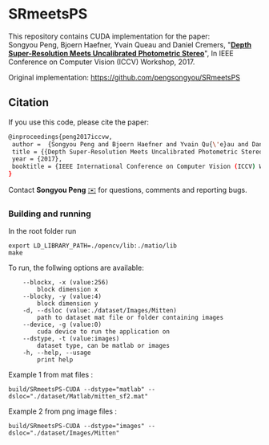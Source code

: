 # SRmeetsPS

This repository contains CUDA implementation  for the paper:  
Songyou Peng, Bjoern Haefner, Yvain Queau and Daniel Cremers, "**[Depth Super-Resolution Meets Uncalibrated Photometric Stereo](https://arxiv.org/abs/1708.00411)**", In IEEE Conference on Computer Vision (ICCV) Workshop, 2017.

Original implementation: https://github.com/pengsongyou/SRmeetsPS

## Citation
If you use this code, please cite the paper:
```sh
@inproceedings{peng2017iccvw,
 author =  {Songyou Peng and Bjoern Haefner and Yvain Qu{\'e}au and Daniel Cremers},
 title = {{Depth Super-Resolution Meets Uncalibrated Photometric Stereo}},
 year = {2017},
 booktitle = {IEEE International Conference on Computer Vision (ICCV) Workshop},
}
```
Contact **Songyou Peng** [:envelope:](mailto:psy920710@gmail.com) for questions, comments and reporting bugs.





### Building and running
In the root folder run
```
export LD_LIBRARY_PATH=./opencv/lib:./matio/lib
make
```

To run, the follwing options are available:
```
	--blockx, -x (value:256)
		block dimension x
	--blocky, -y (value:4)
		block dimension y
	-d, --dsloc (value:./dataset/Images/Mitten)
		path to dataset mat file or folder containing images
	--device, -g (value:0)
		cuda device to run the application on
	--dstype, -t (value:images)
		dataset type, can be matlab or images
	-h, --help, --usage
		print help
```

Example 1 from mat files :
```
build/SRmeetsPS-CUDA --dstype="matlab" --dsloc="./dataset/Matlab/mitten_sf2.mat"
```

Example 2 from png image files :
```
build/SRmeetsPS-CUDA --dstype="images" --dsloc="./dataset/Images/Mitten"
```
